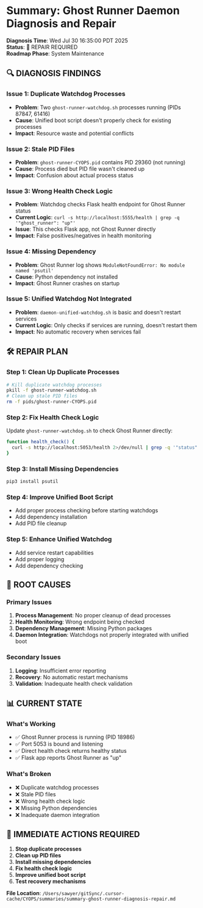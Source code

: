 # Summary: Ghost Runner Daemon Diagnosis and Repair

**Diagnosis Time**: Wed Jul 30 16:35:00 PDT 2025  
**Status**: 🔧 REPAIR REQUIRED  
**Roadmap Phase**: System Maintenance  

## 🔍 **DIAGNOSIS FINDINGS**

### **Issue 1: Duplicate Watchdog Processes**
- **Problem**: Two `ghost-runner-watchdog.sh` processes running (PIDs 87847, 61416)
- **Cause**: Unified boot script doesn't properly check for existing processes
- **Impact**: Resource waste and potential conflicts

### **Issue 2: Stale PID Files**
- **Problem**: `ghost-runner-CYOPS.pid` contains PID 29360 (not running)
- **Cause**: Process died but PID file wasn't cleaned up
- **Impact**: Confusion about actual process status

### **Issue 3: Wrong Health Check Logic**
- **Problem**: Watchdog checks Flask health endpoint for Ghost Runner status
- **Current Logic**: `curl -s http://localhost:5555/health | grep -q '"ghost_runner": "up"'`
- **Issue**: This checks Flask app, not Ghost Runner directly
- **Impact**: False positives/negatives in health monitoring

### **Issue 4: Missing Dependency**
- **Problem**: Ghost Runner log shows `ModuleNotFoundError: No module named 'psutil'`
- **Cause**: Python dependency not installed
- **Impact**: Ghost Runner crashes on startup

### **Issue 5: Unified Watchdog Not Integrated**
- **Problem**: `daemon-unified-watchdog.sh` is basic and doesn't restart services
- **Current Logic**: Only checks if services are running, doesn't restart them
- **Impact**: No automatic recovery when services fail

## 🛠️ **REPAIR PLAN**

### **Step 1: Clean Up Duplicate Processes**
```bash
# Kill duplicate watchdog processes
pkill -f ghost-runner-watchdog.sh
# Clean up stale PID files
rm -f pids/ghost-runner-CYOPS.pid
```

### **Step 2: Fix Health Check Logic**
Update `ghost-runner-watchdog.sh` to check Ghost Runner directly:
```bash
function health_check() {
  curl -s http://localhost:5053/health 2>/dev/null | grep -q '"status":"healthy"'
}
```

### **Step 3: Install Missing Dependencies**
```bash
pip3 install psutil
```

### **Step 4: Improve Unified Boot Script**
- Add proper process checking before starting watchdogs
- Add dependency installation
- Add PID file cleanup

### **Step 5: Enhance Unified Watchdog**
- Add service restart capabilities
- Add proper logging
- Add dependency checking

## 🎯 **ROOT CAUSES**

### **Primary Issues**
1. **Process Management**: No proper cleanup of dead processes
2. **Health Monitoring**: Wrong endpoint being checked
3. **Dependency Management**: Missing Python packages
4. **Daemon Integration**: Watchdogs not properly integrated with unified boot

### **Secondary Issues**
1. **Logging**: Insufficient error reporting
2. **Recovery**: No automatic restart mechanisms
3. **Validation**: Inadequate health check validation

## 📊 **CURRENT STATE**

### **What's Working**
- ✅ Ghost Runner process is running (PID 18986)
- ✅ Port 5053 is bound and listening
- ✅ Direct health check returns healthy status
- ✅ Flask app reports Ghost Runner as "up"

### **What's Broken**
- ❌ Duplicate watchdog processes
- ❌ Stale PID files
- ❌ Wrong health check logic
- ❌ Missing Python dependencies
- ❌ Inadequate daemon integration

## 🔧 **IMMEDIATE ACTIONS REQUIRED**

1. **Stop duplicate processes**
2. **Clean up PID files**
3. **Install missing dependencies**
4. **Fix health check logic**
5. **Improve unified boot script**
6. **Test recovery mechanisms**

**File Location**: `/Users/sawyer/gitSync/.cursor-cache/CYOPS/summaries/summary-ghost-runner-diagnosis-repair.md` 